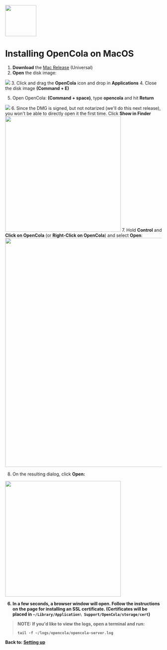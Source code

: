 <img src="../../img/pull-tab.svg" width="100" />

# Installing OpenCola on MacOS

1. <strong>Download</strong> the [Mac Release](https://github.com/johnmidgley/opencola-alpha/releases/download/1.3.1/OpenCola-MacOS-1.3.1.dmg) (Universal)
2. <Strong>Open</strong> the disk image:
<img src="img/open-dmg.png">
3. Click and drag the <strong>OpenCola</strong> icon and drop in <strong>Applications</strong>
4. Close the disk image <strong>(Command + E)</strong>

<!--
> If need, remove the app from qurantine: <br/>
> ``` xattr -d com.apple.quarantine /Applications/OpenCola.app/  ```
-->
5. Open OpenCola: <strong>(Command + space)</strong>, type <strong>opencola</strong> and hit <strong>Return</strong>
<img src="img/spotlight-search.png">
6. Since the DMG is signed, but not notarized (we'll do this next release), you won't be able to directly open it the first time. Click <strong>Show in Finder</strong>
<img src="img/cannot-be-opened.png" width="372" />
7. Hold <strong>Control</strong> and <strong>Click on OpenCola</strong> (or <strong>Right-Click on OpenCola</strong>) and select <strong>Open</strong>:
<img src="img/open-from-finder.png" width="737"/>

8. On the resulting dialog, click <strong>Open<strong>:
<img src="img/second-open.png" width="372" />

6. In a few seconds, a browser window will open. Follow the instructions on the page for installing an SSL certificate. (Certificates will be placed in ```~/Library/Application\ Support/OpenCola/storage/cert```)

> NOTE: If you'd like to view the logs, open a terminal and run:
> ```
> tail -f ~/logs/opencola/opencola-server.log
> ```

Back to: [Setting up](../../README.md#setting-up)

